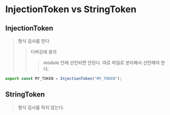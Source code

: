 # InjectionToken vs StringToken

## InjectionToken

> 형식 검사를 한다
>
> > 디버깅에 용의
> >
> > > module 안에 선언되면 안된다. 따로 파일로 분리해서 선언해야 한다.

```ts
export const MY_TOKEN = InjectionToken("MY_TOKEN");
```

## StringToken

> 형식 검사를 하지 않는다.
